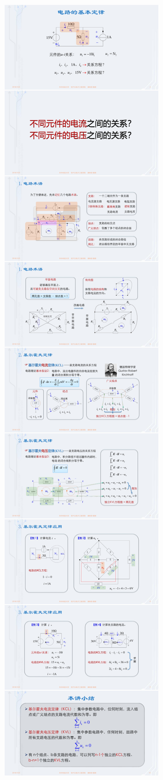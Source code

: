 ![](./images/1-5电路的基本定理-图片-1.jpg)
![](./images/1-5电路的基本定理-图片-2.jpg)
![](./images/1-5电路的基本定理-图片-3.jpg)
![](./images/1-5电路的基本定理-图片-4.jpg)
![](./images/1-5电路的基本定理-图片-5.jpg)
![](./images/1-5电路的基本定理-图片-6.jpg)
![](./images/1-5电路的基本定理-图片-7.jpg)
![](./images/1-5电路的基本定理-图片-8.jpg)
![](./images/1-5电路的基本定理-图片-9.jpg)

